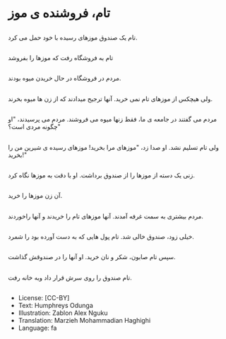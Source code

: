 # تام، فروشنده ی موز

##
تام یک صندوق موزهای رسیده با خود حمل می کرد.

##
تام به فروشگاه رفت که موزها را بفروشد

##
مردم در فروشگاه در حال خریدن میوه بودند.

##
ولی هیچکس از موزهای تام نمی خرید. آنها ترجیح میدادند که از زن ها میوه بخرند.

##
مردم می گفتند در جامعه ی ما، فقط زنها میوه می فروشند. مردم می پرسیدند، "او چگونه مردی است؟"

##
ولی تام تسلیم نشد. او صدا زد، "موزهای مرا بخرید! موزهای رسیده ی شیرین من را بخرید!"

##
زنی یک دسته از موزها را از صندوق برداشت. او با دقت به موزها نگاه کرد.

##
آن زن موزها را خرید.

##
مردم بیشتری به سمت غرفه آمدند. آنها موزهای تام را خریدند و آنها راخوردند.

##
خیلی زود، صندوق خالی شد. تام پول هایی که به دست آورده بود را شمرد.

##
سپس تام صابون، شکر و نان خرید. او آنها را در صندوقش گذاشت.

##
تام صندوق را روی سرش قرار داد وبه خانه رفت.

##
* License: [CC-BY]
* Text: Humphreys Odunga
* Illustration: Zablon Alex Nguku
* Translation: Marzieh Mohammadian Haghighi
* Language: fa
